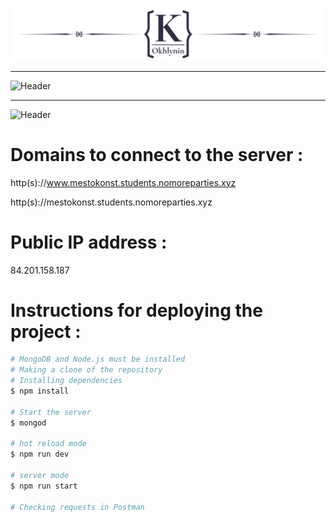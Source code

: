 ![Header](https://github.com/KonstantinOkhlynin/LearnToLearn/blob/master/assets/Headergithubname%20(2).svg)



---

![Header](https://github.com/KonstantinOkhlynin/Project15/blob/develop/assets/Attention.svg)

---
![Header](https://github.com/KonstantinOkhlynin/Project15/blob/develop/assets/Mesto%20BackendEN.svg)

# Domains to connect to the server :
http(s)://www.mestokonst.students.nomoreparties.xyz

http(s)://mestokonst.students.nomoreparties.xyz
# Public IP address :
84.201.158.187

# Instructions for deploying the project :

```bash
# MongoDB and Node.js must be installed
# Making a clone of the repository
# Installing dependencies
$ npm install

# Start the server
$ mongod

# hot reload mode
$ npm run dev

# server mode
$ npm run start

# Checking requests in Postman